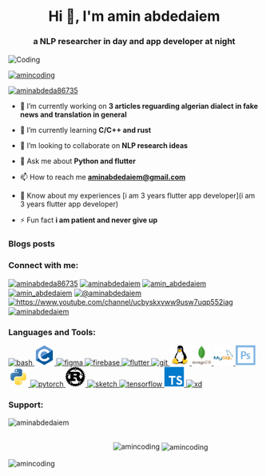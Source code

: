 <h1 align="center">Hi 👋, I'm amin abdedaiem</h1>
<h3 align="center">a NLP researcher in day and app developer at night</h3>

<img align="center" alt="Coding" width="400" src="https://cdn.dribbble.com/users/1162077/screenshots/3848914/programmer.gif">

<p align="left"> <a href="https://github.com/ryo-ma/github-profile-trophy"><img src="https://github-profile-trophy.vercel.app/?username=amincoding" alt="amincoding" /></a> </p>

<p align="left"> <a href="https://twitter.com/aminabdeda86735" target="blank"><img src="https://img.shields.io/twitter/follow/aminabdeda86735?logo=twitter&style=for-the-badge" alt="aminabdeda86735" /></a> </p>

- 🔭 I’m currently working on **3 articles reguarding algerian dialect in fake news and translation in general**

- 🌱 I’m currently learning **C/C++ and rust**

- 👯 I’m looking to collaborate on **NLP research ideas**

- 💬 Ask me about **Python and flutter**

- 📫 How to reach me **aminabdedaiem@gmail.com**

- 📄 Know about my experiences [i am 3 years flutter app developer](i am 3 years flutter app developer)

- ⚡ Fun fact **i am patient and never give up**

### Blogs posts
<!-- BLOG-POST-LIST:START -->
<!-- BLOG-POST-LIST:END -->

<h3 align="left">Connect with me:</h3>
<p align="left">
<a href="https://twitter.com/aminabdeda86735" target="blank"><img align="center" src="https://raw.githubusercontent.com/rahuldkjain/github-profile-readme-generator/master/src/images/icons/Social/twitter.svg" alt="aminabdeda86735" height="30" width="40" /></a>
<a href="https://kaggle.com/aminabdedaiem" target="blank"><img align="center" src="https://raw.githubusercontent.com/rahuldkjain/github-profile-readme-generator/master/src/images/icons/Social/kaggle.svg" alt="aminabdedaiem" height="30" width="40" /></a>
<a href="https://fb.com/amin_abdedaiem" target="blank"><img align="center" src="https://raw.githubusercontent.com/rahuldkjain/github-profile-readme-generator/master/src/images/icons/Social/facebook.svg" alt="amin_abdedaiem" height="30" width="40" /></a>
<a href="https://instagram.com/amin_abdedaiem" target="blank"><img align="center" src="https://raw.githubusercontent.com/rahuldkjain/github-profile-readme-generator/master/src/images/icons/Social/instagram.svg" alt="amin_abdedaiem" height="30" width="40" /></a>
<a href="https://medium.com/@aminabdedaiem" target="blank"><img align="center" src="https://raw.githubusercontent.com/rahuldkjain/github-profile-readme-generator/master/src/images/icons/Social/medium.svg" alt="@aminabdedaiem" height="30" width="40" /></a>
<a href="https://www.youtube.com/c/https://www.youtube.com/channel/ucbyskxvww9usw7uqp552iag" target="blank"><img align="center" src="https://raw.githubusercontent.com/rahuldkjain/github-profile-readme-generator/master/src/images/icons/Social/youtube.svg" alt="https://www.youtube.com/channel/ucbyskxvww9usw7uqp552iag" height="30" width="40" /></a>
<a href="https://codeforces.com/profile/aminabdedaiem" target="blank"><img align="center" src="https://raw.githubusercontent.com/rahuldkjain/github-profile-readme-generator/master/src/images/icons/Social/codeforces.svg" alt="aminabdedaiem" height="30" width="40" /></a>
</p>

<h3 align="left">Languages and Tools:</h3>
<p align="left"> <a href="https://www.gnu.org/software/bash/" target="_blank" rel="noreferrer"> <img src="https://www.vectorlogo.zone/logos/gnu_bash/gnu_bash-icon.svg" alt="bash" width="40" height="40"/> </a> <a href="https://www.cprogramming.com/" target="_blank" rel="noreferrer"> <img src="https://raw.githubusercontent.com/devicons/devicon/master/icons/c/c-original.svg" alt="c" width="40" height="40"/> </a> <a href="https://www.figma.com/" target="_blank" rel="noreferrer"> <img src="https://www.vectorlogo.zone/logos/figma/figma-icon.svg" alt="figma" width="40" height="40"/> </a> <a href="https://firebase.google.com/" target="_blank" rel="noreferrer"> <img src="https://www.vectorlogo.zone/logos/firebase/firebase-icon.svg" alt="firebase" width="40" height="40"/> </a> <a href="https://flutter.dev" target="_blank" rel="noreferrer"> <img src="https://www.vectorlogo.zone/logos/flutterio/flutterio-icon.svg" alt="flutter" width="40" height="40"/> </a> <a href="https://git-scm.com/" target="_blank" rel="noreferrer"> <img src="https://www.vectorlogo.zone/logos/git-scm/git-scm-icon.svg" alt="git" width="40" height="40"/> </a> <a href="https://www.linux.org/" target="_blank" rel="noreferrer"> <img src="https://raw.githubusercontent.com/devicons/devicon/master/icons/linux/linux-original.svg" alt="linux" width="40" height="40"/> </a> <a href="https://www.mongodb.com/" target="_blank" rel="noreferrer"> <img src="https://raw.githubusercontent.com/devicons/devicon/master/icons/mongodb/mongodb-original-wordmark.svg" alt="mongodb" width="40" height="40"/> </a> <a href="https://www.mysql.com/" target="_blank" rel="noreferrer"> <img src="https://raw.githubusercontent.com/devicons/devicon/master/icons/mysql/mysql-original-wordmark.svg" alt="mysql" width="40" height="40"/> </a> <a href="https://www.photoshop.com/en" target="_blank" rel="noreferrer"> <img src="https://raw.githubusercontent.com/devicons/devicon/master/icons/photoshop/photoshop-line.svg" alt="photoshop" width="40" height="40"/> </a> <a href="https://www.python.org" target="_blank" rel="noreferrer"> <img src="https://raw.githubusercontent.com/devicons/devicon/master/icons/python/python-original.svg" alt="python" width="40" height="40"/> </a> <a href="https://pytorch.org/" target="_blank" rel="noreferrer"> <img src="https://www.vectorlogo.zone/logos/pytorch/pytorch-icon.svg" alt="pytorch" width="40" height="40"/> </a> <a href="https://www.rust-lang.org" target="_blank" rel="noreferrer"> <img src="https://raw.githubusercontent.com/devicons/devicon/master/icons/rust/rust-plain.svg" alt="rust" width="40" height="40"/> </a> <a href="https://www.sketch.com/" target="_blank" rel="noreferrer"> <img src="https://www.vectorlogo.zone/logos/sketchapp/sketchapp-icon.svg" alt="sketch" width="40" height="40"/> </a> <a href="https://www.tensorflow.org" target="_blank" rel="noreferrer"> <img src="https://www.vectorlogo.zone/logos/tensorflow/tensorflow-icon.svg" alt="tensorflow" width="40" height="40"/> </a> <a href="https://www.typescriptlang.org/" target="_blank" rel="noreferrer"> <img src="https://raw.githubusercontent.com/devicons/devicon/master/icons/typescript/typescript-original.svg" alt="typescript" width="40" height="40"/> </a> <a href="https://www.adobe.com/products/xd.html" target="_blank" rel="noreferrer"> <img src="https://cdn.worldvectorlogo.com/logos/adobe-xd.svg" alt="xd" width="40" height="40"/> </a> </p>

<h3 align="left">Support:</h3>
<p><a href="https://www.buymeacoffee.com/aminabdedaiem"> <img align="left" src="https://cdn.buymeacoffee.com/buttons/v2/default-yellow.png" height="50" width="210" alt="aminabdedaiem" /></a></p><br><br>

<p><img align="left" src="https://github-readme-stats.vercel.app/api/top-langs?username=amincoding&show_icons=true&locale=en&layout=compact" alt="amincoding" /></p>

<p>&nbsp;<img align="center" src="https://github-readme-stats.vercel.app/api?username=amincoding&show_icons=true&locale=en" alt="amincoding" /></p>

<p><img align="center" src="https://github-readme-streak-stats.herokuapp.com/?user=amincoding&" alt="amincoding" /></p>
